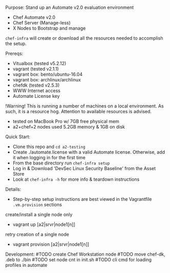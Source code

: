 Purpose: Stand up an Automate v2.0 evaluation environment
- Chef Automate v2.0
- Chef Server (Manage-less)
- X Nodes to Bootstrap and manage

`chef-infra` will create or download all the resources needed to
accomplish the setup.


Prereqs:
- Vitualbox (tested v5.2.12)
- vagrant (tested v2.1.1)
- vagrant box: bento/ubuntu-16.04
- vagrant box: archlinux/archlinux
- chefdk (tested v2.5.3)
- WWW Internet access
- Automate License key

!Warning! This is running a number of machines on a local environment.  As such,
it is a resource hog. Attention to available resources is advised.

- tested on MacBook Pro w/ 7GB free physical mem
- a2+chef+2 nodes used 5.2GB memory & 1GB on disk


Quick Start:
- Clone this repo and `cd a2-testing`
- Create ./automate.license with a valid Automate license. Otherwise, add it when logging in for the first time
- From the base directory run `chef-infra setup`
- Log in & Download 'DevSec Linux Security Baseline' from the Asset Store
- Look at `chef-infra -h` for more info & teardown instructions

Details:
* Step-by-step setup instructions are best viewed in the Vagrantfile `.vm.provision` sections

create/install a single node only
- vagrant up [a2|srvr|node1[n]]

retry creation of a single node
- vagrant provision [a2|srvr|node1[n]]


Development:
#TODO create Chef Workstation node
#TODO move chef-dk, .deb to ./bin
#TODO set node cnt in init.sh
#TODO cli cmd for loading profiles in automate
